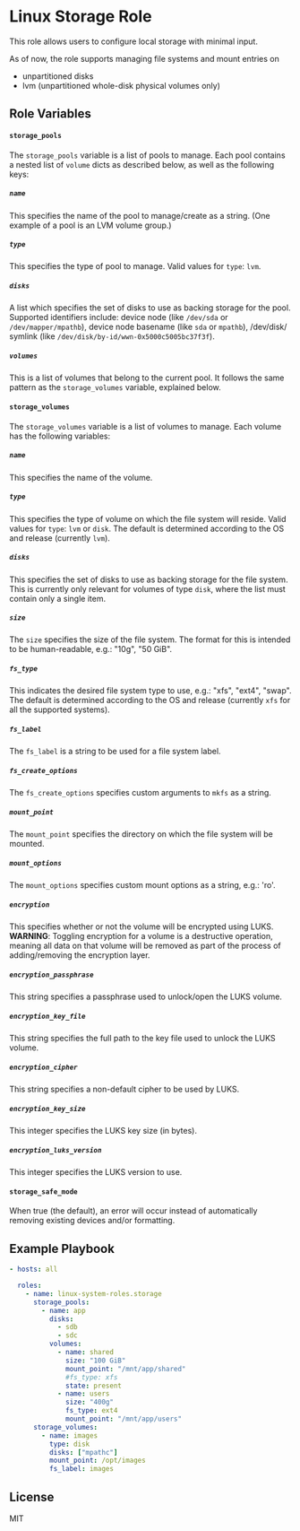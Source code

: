 Linux Storage Role
==================

This role allows users to configure local storage with minimal input.

As of now, the role supports managing file systems and mount entries on
- unpartitioned disks
- lvm (unpartitioned whole-disk physical volumes only)


Role Variables
--------------

#### `storage_pools`
The `storage_pools` variable is a list of pools to manage. Each pool contains a
nested list of `volume` dicts as described below, as well as the following
keys:

##### `name`
This specifies the name of the pool to manage/create as a string. (One
example of a pool is an LVM volume group.)

##### `type`
This specifies the type of pool to manage.
Valid values for `type`: `lvm`.

##### `disks`
A list which specifies the set of disks to use as backing storage for the pool.
Supported identifiers include: device node (like `/dev/sda` or `/dev/mapper/mpathb`),
device node basename (like `sda` or `mpathb`), /dev/disk/ symlink
(like `/dev/disk/by-id/wwn-0x5000c5005bc37f3f`).

##### `volumes`
This is a list of volumes that belong to the current pool. It follows the
same pattern as the `storage_volumes` variable, explained below.


#### `storage_volumes`
The `storage_volumes` variable is a list of volumes to manage. Each volume has the following
variables:

##### `name`
This specifies the name of the volume.

##### `type`
This specifies the type of volume on which the file system will reside.
Valid values for `type`: `lvm` or `disk`.
The default is determined according to the OS and release (currently `lvm`).

##### `disks`
This specifies the set of disks to use as backing storage for the file system.
This is currently only relevant for volumes of type `disk`, where the list
must contain only a single item.

##### `size`
The `size` specifies the size of the file system. The format for this is intended to
be human-readable, e.g.: "10g", "50 GiB".

##### `fs_type`
This indicates the desired file system type to use, e.g.: "xfs", "ext4", "swap".
The default is determined according to the OS and release
(currently `xfs` for all the supported systems).

##### `fs_label`
The `fs_label` is a string to be used for a file system label.

##### `fs_create_options`
The `fs_create_options` specifies custom arguments to `mkfs` as a string.

##### `mount_point`
The `mount_point` specifies the directory on which the file system will be mounted.

##### `mount_options`
The `mount_options` specifies custom mount options as a string, e.g.: 'ro'.

##### `encryption`
This specifies whether or not the volume will be encrypted using LUKS.
__WARNING__: Toggling encryption for a volume is a destructive operation, meaning
             all data on that volume will be removed as part of the process of
             adding/removing the encryption layer.

##### `encryption_passphrase`
This string specifies a passphrase used to unlock/open the LUKS volume.

##### `encryption_key_file`
This string specifies the full path to the key file used to unlock the LUKS volume.

##### `encryption_cipher`
This string specifies a non-default cipher to be used by LUKS.

##### `encryption_key_size`
This integer specifies the LUKS key size (in bytes).

##### `encryption_luks_version`
This integer specifies the LUKS version to use.

#### `storage_safe_mode`
When true (the default), an error will occur instead of automatically removing existing devices and/or formatting.


Example Playbook
----------------

```yaml
- hosts: all

  roles:
    - name: linux-system-roles.storage
      storage_pools:
        - name: app
          disks:
            - sdb
            - sdc
          volumes:
            - name: shared
              size: "100 GiB"
              mount_point: "/mnt/app/shared"
              #fs_type: xfs
              state: present
            - name: users
              size: "400g"
              fs_type: ext4
              mount_point: "/mnt/app/users"
      storage_volumes:
        - name: images
          type: disk
          disks: ["mpathc"]
          mount_point: /opt/images
          fs_label: images

```


License
-------

MIT
